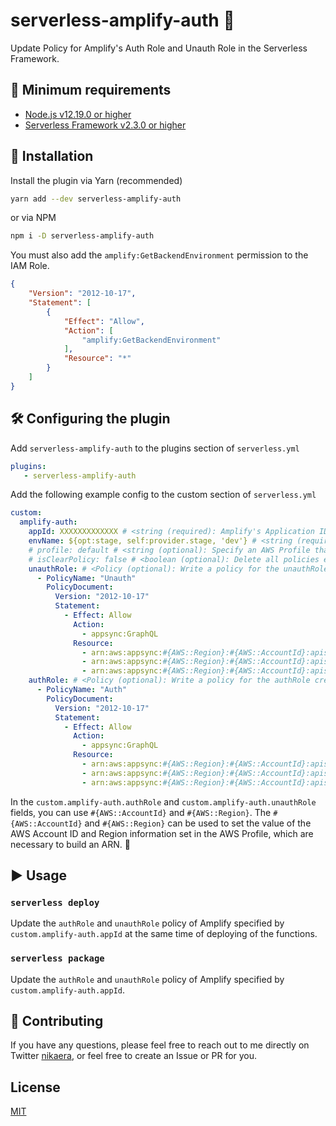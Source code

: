 # serverless-amplify-auth 🔑

Update Policy for Amplify's Auth Role and Unauth Role in the Serverless Framework.

## :hammer: Minimum requirements

- [Node.js v12.19.0 or higher](https://nodejs.org/en/)
- [Serverless Framework v2.3.0 or higher](https://www.serverless.com/)

## 💾 Installation

Install the plugin via Yarn (recommended)

```bash
yarn add --dev serverless-amplify-auth
```

or via NPM

```bash
npm i -D serverless-amplify-auth
```

You must also add the `amplify:GetBackendEnvironment` permission to the IAM Role.

```json
{
    "Version": "2012-10-17",
    "Statement": [
        {
            "Effect": "Allow",
            "Action": [
                "amplify:GetBackendEnvironment"
            ],
            "Resource": "*"
        }
    ]
}
```

## 🛠️ Configuring the plugin

Add `serverless-amplify-auth` to the plugins section of `serverless.yml`

```yaml
plugins:
   - serverless-amplify-auth
```

Add the following example config to the custom section of `serverless.yml`

```yaml
custom:
  amplify-auth:
    appId: XXXXXXXXXXXXX # <string (required): Amplify's Application ID>
    envName: ${opt:stage, self:provider.stage, 'dev'} # <string (required): Amplify's environment name>
    # profile: default # <string (optional): Specify an AWS Profile that can handle Amplify and IAM>
    # isClearPolicy: false # <boolean (optional): Delete all policies existing in the Role before updating the Policy>
    unauthRole: # <Policy (optional): Write a policy for the unauthRole created by Amplify auth>
      - PolicyName: "Unauth"
        PolicyDocument:
          Version: "2012-10-17"
          Statement:
            - Effect: Allow
              Action:
                - appsync:GraphQL
              Resource:
                - arn:aws:appsync:#{AWS::Region}:#{AWS::AccountId}:apis/XXXXXXXXXXXXXXX/types/Mutation/fields/createComment
                - arn:aws:appsync:#{AWS::Region}:#{AWS::AccountId}:apis/XXXXXXXXXXXXXXX/types/Query/fields/listComments
                - arn:aws:appsync:#{AWS::Region}:#{AWS::AccountId}:apis/XXXXXXXXXXXXXXX/types/Subscription/fields/onCreateComment
    authRole: # <Policy (optional): Write a policy for the authRole created by Amplify auth>
      - PolicyName: "Auth"
        PolicyDocument:
          Version: "2012-10-17"
          Statement:
            - Effect: Allow
              Action:
                - appsync:GraphQL
              Resource:
                - arn:aws:appsync:#{AWS::Region}:#{AWS::AccountId}:apis/XXXXXXXXXXXXXXX/types/Mutation/*
                - arn:aws:appsync:#{AWS::Region}:#{AWS::AccountId}:apis/XXXXXXXXXXXXXXX/types/Query/*
                - arn:aws:appsync:#{AWS::Region}:#{AWS::AccountId}:apis/XXXXXXXXXXXXXXX/types/Subscription/*
```

In the `custom.amplify-auth.authRole` and `custom.amplify-auth.unauthRole` fields, you can use `#{AWS::AccountId}` and `#{AWS::Region}`. The `#{AWS::AccountId}` and `#{AWS::Region}` can be used to set the value of the AWS Account ID and Region information set in the AWS Profile, which are necessary to build an ARN. 💪

## ▶️ Usage

### `serverless deploy`

Update the `authRole` and `unauthRole` policy of Amplify specified by `custom.amplify-auth.appId` at the same time of deploying of the functions.

### `serverless package`

Update the `authRole` and `unauthRole` policy of Amplify specified by `custom.amplify-auth.appId`.

## 🎁 Contributing

If you have any questions, please feel free to reach out to me directly on Twitter [nikaera](https://twitter.com/n1kaera), or feel free to create an Issue or PR for you.

## License

[MIT](https://github.com/nikaera/serverless-amplify-auth/blob/main/LICENSE)
